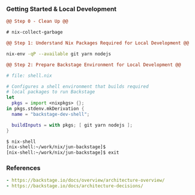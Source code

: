 ### Getting Started & Local Development
```diff
@@ Step 0 - Clean Up @@

# nix-collect-garbage
```

```diff
@@ Step 1: Understand Nix Packages Required for Local Development @@
```

```sh
nix-env -qP --available git yarn nodejs
```

```diff
@@ Step 2: Prepare Backstage Environment for Local Development @@
```

```nix
# file: shell.nix

# Configures a shell environment that builds required 
# local packages to run Backstage
let 
  pkgs = import <nixpkgs> {};
in pkgs.stdenv.mkDerivation {
  name = "backstage-dev-shell";

  buildInputs = with pkgs; [ git yarn nodejs ];
}
```

```sh
$ nix-shell
[nix-shell:~/work/nix/jun-backstage]$
[nix-shell:~/work/nix/jun-backstage]$ exit
```


### References
```yaml
- https://backstage.io/docs/overview/architecture-overview/
- https://backstage.io/docs/architecture-decisions/
```
